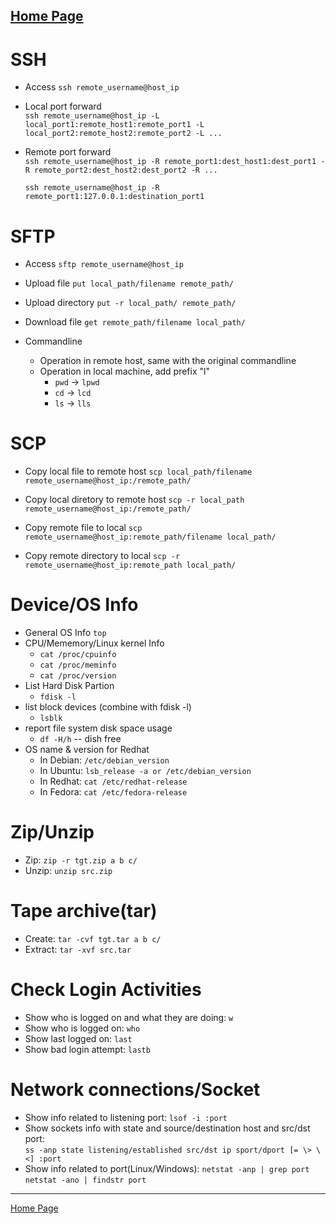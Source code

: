 [Home Page](https://longchengong.github.io)
---

# SSH

* Access
  `ssh remote_username@host_ip`

* Local port forward  
  `ssh remote_username@host_ip -L local_port1:remote_host1:remote_port1 -L local_port2:remote_host2:remote_port2 -L ...`

* Remote port forward  
  `ssh remote_username@host_ip -R remote_port1:dest_host1:dest_port1 -R remote_port2:dest_host2:dest_port2 -R ...`  

  `ssh remote_username@host_ip -R remote_port1:127.0.0.1:destination_port1`

# SFTP

* Access
  `sftp remote_username@host_ip`

* Upload file
  `put local_path/filename remote_path/`

* Upload directory
  `put -r local_path/ remote_path/`

* Download file
  `get remote_path/filename local_path/`

* Commandline
  + Operation in remote host, same with the original commandline
  + Operation in local machine, add prefix "l"
    - `pwd` -> `lpwd`
    - `cd` -> `lcd`
    - `ls` -> `lls`

# SCP

* Copy local file to remote host
  `scp local_path/filename remote_username@host_ip:/remote_path/`

* Copy local diretory to remote host
  `scp -r local_path remote_username@host_ip:/remote_path/`

* Copy remote file to local
  `scp remote_username@host_ip:remote_path/filename local_path/`

* Copy remote directory to local
  `scp -r remote_username@host_ip:remote_path local_path/`

# Device/OS Info
* General OS Info
  `top`
* CPU/Mememory/Linux kernel Info
  + `cat /proc/cpuinfo`
  + `cat /proc/meminfo`
  + `cat /proc/version`
* List Hard Disk Partion
  + `fdisk -l`
* list block devices (combine with fdisk -l)
  + `lsblk` 
* report file system disk space usage
  + `df -H/h` -- dish free
* OS name & version for Redhat
  + In Debian: `/etc/debian_version`
  + In Ubuntu: `lsb_release -a or /etc/debian_version`
  + In Redhat: `cat /etc/redhat-release`
  + In Fedora: `cat /etc/fedora-release`

# Zip/Unzip
 + Zip: `zip -r tgt.zip a b c/` 
 + Unzip: `unzip src.zip`  

# Tape archive(tar)
  + Create: `tar -cvf tgt.tar a b c/`
  + Extract: `tar -xvf src.tar`  

# Check Login Activities
  + Show who is logged on and what they are doing: `w`
  + Show who is logged on: `who`
  + Show last logged on: `last`
  + Show bad login attempt: `lastb`

# Network connections/Socket
  + Show info related to listening port: `lsof -i :port`
  + Show sockets info with state and source/destination host and src/dst port:  
      `ss -anp state listening/established src/dst ip sport/dport [= \> \<] :port`
  + Show info related to port(Linux/Windows): `netstat -anp | grep port` `netstat -ano | findstr port`


---
[Home Page](https://longchengong.github.io)
